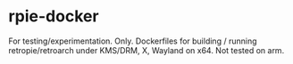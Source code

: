 # rpie-docker

For testing/experimentation. Only. Dockerfiles for building / running retropie/retroarch under KMS/DRM, X, Wayland on x64. Not tested on arm. 
